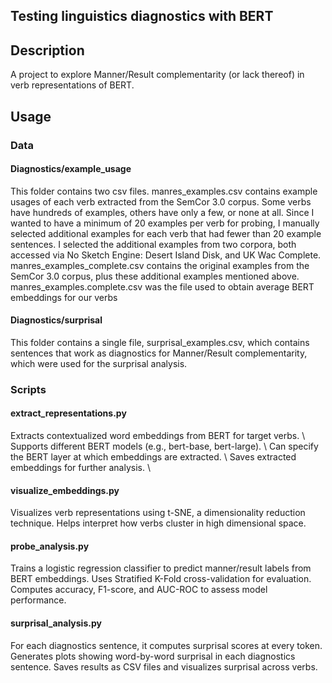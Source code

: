## Testing linguistics diagnostics with BERT

## Description
A project to explore Manner/Result complementarity (or lack thereof) in verb representations of BERT.


## Usage

### Data

#### Diagnostics/example_usage
This folder contains two csv files. manres_examples.csv contains example usages of each verb extracted from the SemCor 3.0 corpus. Some verbs have hundreds of examples, others have only a few, or none at all. Since I wanted to have a minimum of 20 examples per verb for probing, I manually selected additional examples for each verb that had fewer than 20 example sentences. I selected the additional examples from two corpora, both accessed via No Sketch Engine: Desert Island Disk, and UK Wac Complete. manres_examples_complete.csv contains the original examples from the SemCor 3.0 corpus, plus these additional examples mentioned above. manres_examples.complete.csv was the file used to obtain average BERT embeddings for our verbs

#### Diagnostics/surprisal
This folder contains a single file, surprisal_examples.csv, which contains sentences that work as diagnostics for Manner/Result complementarity, which were used for the surprisal analysis.

### Scripts


#### extract_representations.py
Extracts contextualized word embeddings from BERT for target verbs. \\
Supports different BERT models (e.g., bert-base, bert-large). \\
Can specify the BERT layer at which embeddings are extracted. \\
Saves extracted embeddings for further analysis. \\

#### visualize_embeddings.py
Visualizes verb representations using t-SNE, a dimensionality reduction technique.
Helps interpret how verbs cluster in high dimensional space.

#### probe_analysis.py
Trains a logistic regression classifier to predict manner/result labels from BERT embeddings.
Uses Stratified K-Fold cross-validation for evaluation.
Computes accuracy, F1-score, and AUC-ROC to assess model performance.

#### surprisal_analysis.py
For each diagnostics sentence, it computes surprisal scores at every token.
Generates plots showing word-by-word surprisal in each diagnostics sentence.
Saves results as CSV files and visualizes surprisal across verbs.

